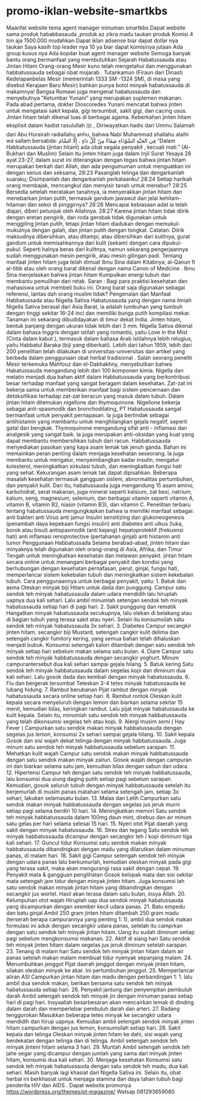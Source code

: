 # promo-iklan-website-smartkbs
Maanfat website tema agent manager minuman smartkbs   Dapat website sama produk hababbasauda ,produk az zikra madu taukan produk   Komisi 4 tim aja 1500.000 mudahkan   Dapat iklan adsense biar dapat dollar nya taukan   Saya kasih top leader nya 10 ya biar dapat komisinya jutaan  Ada group kusus nya   Ada kopdar buat agent manager website   Semoga banyak bantu orang bermanfaat yang membutuhkan  Sejarah Habatussauda atau Jintan Hitam Orang-orang Mesir kuno telah mengetahui dan menggunakan habbatussauda sebagai obat mujarab . Tutankamun (Firaun dari Dinasti Kedelapanbelas Mesir (memerintah 1333 SM -1324 SM), di masa yang disebut Kerajaan Baru Mesir) bahkan punya botol minyak habatussauda di makamnya!  Bangsa Romawi juga mengenal habatussauda dan menyebutnya “Ketumbar Yunani” yang merupakan suplemen makanan.  Pada abad pertama, dokter Dioscoredes Yunani mencatat bahwa jinten untuk mengatasi sakit kepala, gigi tersumbat, sakit gigi, dan cacing usus.  Jintan hitam telah dikenal luas di berbagai agama. Keberkahan jinten hitam eksplisit dalam hadist rasulullah ﷺ ,  Diriwayatkan hadis dari Ummu Salamah dari Abu Hurairah radiallahu anhu, bahwa Nabi Muhammad shallahu alaihi wa sallam bersabda:  فِي الحَبَّةِ السَّوْدَاءِ شِفَاءٌ مِنْ كُلِّ دَاءٍ ، إِلَّا السَّامَ  “Dalam Habbatussauda (jintan hitam) ada obat segala penyakit , kecuali mati.” (Al-Bukhari dan Muslim)  Selain itu jinten hitam juga dalam Injil Surat Yesaya 28 ayat 23-27, dalam surat ini diterangkan dengan tegas bahwa jintan hitam merupakan berkah dari Allah, dan ada pengumuman untuk menguatkan ini dengan serius dan seksama,  28:23 Pasanglah telinga dan dengarkanlah suaraku; Disimpanlah dan dengarkanlah perkataanku!  28:24 Setiap harikah orang membajak, mencangkul dan menyisir tanah untuk menabur?  28:25 Bersedia setelah meratakan tanahnya, ia menyerakkan jintan hitam dan menebarkan jintan putih, termasuk gandum jawawut dan jelai kehitam-hitaman dan sekoi di pinggirnya?  28:26 Mencapai kebiasaan adat ia telah diajari, diberi petunjuk oleh Allahnya.  28:27 Karena jintan hitam tidak diirik dengan eretan pengirik, dan roda gerobak tidak digunakan untuk menggiling jintan putih, tetapi jintan hitam diadukan dengan memukul-mukulnya dengan galah, dan jintan putih dengan tongkat.  Catatan: Diirik maksudnya dibersihkan, atau ditampi, atau dibersihkan dari kulitnya, gurat gandum untuk memisahkannya dari kulit (sekam) dengan cara dipukul-pukul. Seperti halnya beras dari kulitnya, namun sekarang pengerjaannya sudah menggunakan mesin pengirik, atau mesin gilingan padi.  Tentang manfaat jinten hitam juga telah dimuat Ibnu Sina dalam Kitabnya, al-Qanun fi al-tibb atau oleh orang barat dikenal dengan nama Canon of Medicine . Ibnu Sina menjelaskan bahwa jintan hitam Kumpulkan energi tubuh dan membantu pemulihan dari retak.  Saran : Bagi para praktisi kesehatan dan mahasiswa untuk membeli buku ini. Orang barat saja digunakan sebagai referensi, lantas dah orang muslim tidak?  Pengenalan dan Manfaat Habbatussada atau Nigella Sativa Habatussauda yang dengan nama ilmiah Nigella Sativa berasal dari Asia Barat, ia adalah tumbuhan yang tumbuh dengan tinggi sekitar 16-24 inci dan memiliki bunga putih kompilasi mekar. Tanaman ini sekarang dibudidayakan di timur dekat India. Jinten hitam, bentuk panjang dengan ukuran tidak lebih dari 3 mm.  Nigella Sativa dikenal dalam bahasa Inggris dengan istilah yang romantis, yaitu Love in the Mist (Cinta dalam kabut ), termasuk dalam bahasa Arab istilahnya lebih relugius, yaitu Habbatul Baraka (biji yang diberkati).  Lebih dari tahun 1959, lebih dari 200 penelitian telah dilakukan di universitas-universitas dan artikel yang berbeda dalam penggunaan obat herbal tradisional .  Salah seorang peneliti Mesir terkemuka Mahfouz dan el-Dakhakhny, menyebutkan bahwa Habatussauda mengandung lebih dari 100 komponen kimia.  Nigella dan melatin menjadi dua bahan aktif dalam Habbatussauda yang berkontribusi besar terhadap manfaat yang sangat beragam dalam kesehatan. Zat-zat ini bekerja sama untuk memberikan manfaat bagi sistem pencernaan dan detoksifikasi terhadap zat-zat beracun yang masuk dalam tubuh.  Dalam jintan hitam ditemukan nigellone dan thymoquinone. Nigellone bekerja sebagai anti-spasmodik dan bronchodilating, PT Habatussauda sangat bermanfaat untuk penyakit pernapasan. Ia juga bertindak sebagai antihistamin yang membantu untuk menghilangkan gejala negatif, seperti gatal dan bengkak.  Thymoquinone mengandung sifat anti - inflamasi dan analgesik yang sangat baik. Ia juga merupakan anti-oksidan yang kuat yang dapat membantu membersihkan tubuh dari racun.  Habbatussauda menyediakan pasokan yang kaya asam lemak tak jenuh ganda. Bahan ini memainkan peran penting dalam menjaga kesehatan seseorang. Ia juga membantu untuk mengatur, menyeimbangkan kadar insulin, mengatur kolesterol, meningkatkan sirkulasi tubuh, dan meningkatkan fungsi hati yang sehat.  Kekurangan asam lemak tak dapat dipisahkan. Beberapa masalah kesehatan termasuk gangguan sistem, abnormalitas pertumbuhan, dan penyakit kulit. Dari itu, habatussauda juga mengandung 15 asam amino, karbohidrat, serat makanan, juga mineral seperti kalsium, zat besi, natrium, kalium, seng, magnesium, selenium, dan berbagai vitamin seperti vitamin A, vitamin B, vitamin B2, niasin (vitamin B3), dan vitamin C.  Penelitian terbaru tentang habatussauda mengungkapkan bahwa ia memiliki manfaat sebagai:  anti bakteri anti Virus anti jamur Insulin sensitizing dan glukoneogenesis (penambah daya kepekaan fungsi insulin) anti diabetes anti ulkus (luka, borok atau bisul) antispasmodik (anti kejang) hepatoprotektif (frekuensi hati) anti inflamasi renoprotective (pertahanan ginjal) anti histamin anti tumor Penggunaan Habbatussada Selama berabad-abad, jinten hitam dan minyaknya telah digunakan oleh orang-orang di Asia, Afrika, dan Timur Tengah untuk meningkatkan kesehatan dan melawan penyakit. jintan hitam secara online untuk menangani berbagai penyakit dan kondisi yang berhubungan dengan kesehatan pernafasan, perut, ginjal, fungsi hati, memperlancar sistem kekebalan tubuh dan meningkatkan sistem kekebalan tubuh.  Cara penggunaannya untuk berbagai penyakit, yaitu:  1. Batuk dan asma Oleskan minyak biji Hitam untuk dada dan punggung. Campur satu sendok teh minyak habatussauda dalam udara mendidih lalu hiruplah uapnya dua kali sehari. Lalu ambil minumlah setengan sendok teh minyak habatussauda setiap hari di pagi hari.  2. Sakit punggung dan rematik Hangatkan minyak habatussauda secukupnya, lalu olekan di belakang atau di bagian tubuh yang terasa sakit atau nyeri. Selain itu konsumsilah satu sendok teh minyak habatussauda 3x sehari.  3. Diabetes Campur secangkir jinten hitam, secangkir biji Mustard, setengah cangkir kulit delima dan setengah cangkir fumitory kering, yang semua bahan telah dihaluskan menjadi bubuk. Konsumsi setengah kalori ditambah dengan satu sendok teh minyak setiap hari sebelum makan selama satu bulan.  4. Diare Campur satu sendok teh minyak habbatussauda dengan secangkir yoghurt. Minum campurantersebut dua kali sehari sampai gejala hilang.  5. Batuk kering Satu sendok teh minyak habbatussauda dalam segelas kopi dan diminum dua kali sehari. Lalu gosok dada dan kembali dengan minyak habatussauda.   6. Flu dan bergerak tersumbat Teteskan 3-4 tetes minyak habatussauda ke lubang hidung.  7. Rambut berubanan Pijat rambut dengan minyak habatussauda secara online setiap hari.  8. Rambut rontok Oleskan kulit kepala secara menyeluruh dengan lemon dan biarkan selama sekitar 15 menit, kemudian bilas, keringkan rambut. Lalu pijat minyak habatussauda ke kulit kepala. Selain itu, minumlah satu sendok teh minyak habbatussauda yang telah dikonsumsi segelas teh atau kopi.  9. Alergi musim semi ( Hay Fever ) Campurkan satu sendok makan minyak habbatussauda dengan segelas jus lemon, konsumsi 2x sehari sampai gejala hilang.  10. Sakit kepala Gosok dan sisi wajah dekat telinga dengan minyak habbatussauda. Juga minum satu sendok teh minyak habbatussauda sebelum sarapan.  11. Mehatkan kulit wajah Campur satu sendok makan minyak habbatussauda dengan satu sendok makan minyak zaitun. Gosok wajah dengan campuran ini dan biarkan selama satu jam, kemudian bilas dengan sabun dan udara.  12. Hipertensi Campur teh dengan satu sendok teh minyak habbatussauda, ​​lalu konsumsi dua siung daging putih setiap pagi sebelum sarapan. Kemudian, gosok seluruh tubuh dengan minyak habbatussauda setelah itu berjemurlah di musim panas matahari selama setengah jam, setiap 3x sehari, lakukan selamasatu bulan.  13. Malas dan Letih Campurkan satu sendok makan minyak habbatussauda dengan segelas jus jeruk murni setiap pagi selama berdiri 10 hari.  14. Meningkatkan memori Satu sendok teh minyak habbatussauda dalam 100mg daun mint, direbus dan air minum satu gelas per hari selama selesai 15 hari.  15. Nyeri otot Pijat daerah yang sakit dengan minyak habatussauda.  16. Stres dan tegang Satu sendok teh minyak habbatussauda dicampur dengan secangkir teh / kopi diminum tiga kali sehari.  17. Guncul tidur Konsumsi satu sendok makan minyak habbatussauda dibandingkan dengan madu yang dilarutkan dalam minuman panas, di malam hari.  18. Sakit gigi Campur setengah sendok teh minyak dengan udara panas lalu berkumurlah, kemudian oleskan minyak pada gigi yang terasa sakit, maka akan mengurangi rasa sakit dengan cepat.  19. Penyakit mata &amp; gangguan penglihatan Gosok kelopak mata dan sisi sekitar mata setengah jam tidur dengan minyak jinten hitam. Juga konsumsi lah satu sendok makan minyak jintan hitam yang dibandingkan dengan secangkir jus wortel. Hasil akan terasa dalam satu bulan, insya Allah.  20. Kelumpuhan otot wajah Hiruplah uap dua sendok minyak habatussauda yang dicampurkan dengan seember kecil udara panas.  21. Batu empedu dan batu ginjal Ambil 250 gram jinten hitam ditambah 250 gram madu (terserah berapa campurannya yang penting 1: 1), ambil dua sendok makan formulasi ini aduk dengan secangkir udara panas, setelah itu camprkan dengan satu sendok teh minyak jintan hitam. Uang itu sudah diminum setiap pagi sebelum mengkonsumsi makanan.  22. Aktif di siang hari Satu sendok teh minyak jinten hitam dalam segelas jus jeruk diminum setelah sarapan.  23. Tenang di malam hari Satu sendok teh minyak jintan hitam dalam air panas setelah makan malam membuat tidur nyenyak sepanjang malam.  24. Menumbuhkan jenggot Pijat daerah jenggot dengan minyak jinten hitam, silakan oleskan minyak ke akar. Ini pertumbuhan jenggot.  25. Memperlancar aliran ASI Campurkan jintan hitam dan madu dengan perbandingan 1: 1. lalu ambil dua sendok makan, berikan bersama satu sendok teh minyak habatussauda setiap hari.  26. Penyakit jantung dan penyempitan pembuluh darah Ambil setengah sendok teh minyak jin dengan minuman panas setiap hari di pagi hari. Insyaallah besarbesaran akan mencairkan lemak di dinding dalam darah dan memperlebar pembuluh darah dan arteri.  27. Radang tenggorokan Masukkan beberapa tetes minyak ke secangkir udara mendidih dan hirup uapnya. Kemudian ambil setengah sendok minyak jinten hitam campurkan dengan jus lemon, konsumsilah setiap hari.  28. Sakit kepala dan telinga Oleskan minyak jinten hitam ke dahi, sisi wajah yang berdekatan dengan telinga dan di telinga. Ambil setengah sendok teh minyak jinteni hitam selama 3 hari.  29. Muntah Ambil setengah sendok teh jahe segar yang dicampur dengan jumlah yang sama dari minyak jinten hitam, konsumsi dua kali sehari.  30. Menjaga kesehatan Konsumsi satu sendok teh minyak habatussauda dengan satu sendok teh madu, dua kali sehari.  Masih banyak lagi khasiat dari Nigella Sativa ini. Selain itu, obat herbal ini berkhasiat untuk menjaga stamina dan daya tahan tubuh bagi penderita HIV dan AIDS .  Dapat website promonya   https://wordpress.org/themes/pt-magazine/  Watsap 081293659080
